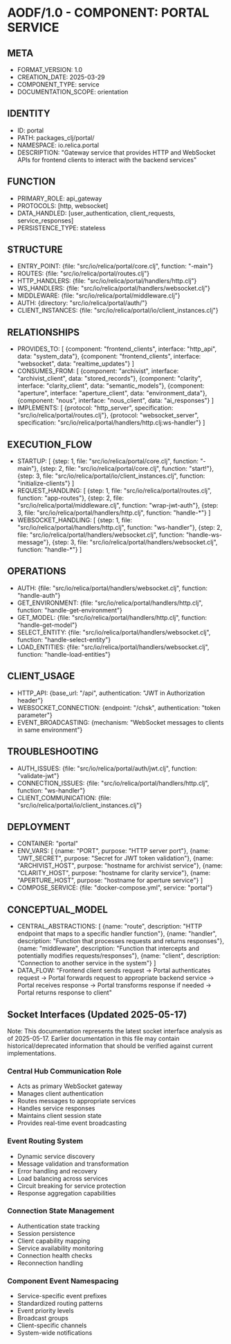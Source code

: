 # AODF/1.0 - COMPONENT: PORTAL SERVICE

## META

- FORMAT_VERSION: 1.0
- CREATION_DATE: 2025-03-29
- COMPONENT_TYPE: service
- DOCUMENTATION_SCOPE: orientation

## IDENTITY

- ID: portal
- PATH: packages_clj/portal/
- NAMESPACE: io.relica.portal
- DESCRIPTION: "Gateway service that provides HTTP and WebSocket APIs for frontend clients to interact with the backend services"

## FUNCTION

- PRIMARY_ROLE: api_gateway
- PROTOCOLS: [http, websocket]
- DATA_HANDLED: [user_authentication, client_requests, service_responses]
- PERSISTENCE_TYPE: stateless

## STRUCTURE

- ENTRY_POINT: {file: "src/io/relica/portal/core.clj", function: "-main"}
- ROUTES: {file: "src/io/relica/portal/routes.clj"}
- HTTP_HANDLERS: {file: "src/io/relica/portal/handlers/http.clj"}
- WS_HANDLERS: {file: "src/io/relica/portal/handlers/websocket.clj"}
- MIDDLEWARE: {file: "src/io/relica/portal/middleware.clj"}
- AUTH: {directory: "src/io/relica/portal/auth/"}
- CLIENT_INSTANCES: {file: "src/io/relica/portal/io/client_instances.clj"}

## RELATIONSHIPS

- PROVIDES_TO: [
  {component: "frontend_clients", interface: "http_api", data: "system_data"},
  {component: "frontend_clients", interface: "websocket", data: "realtime_updates"}
  ]
- CONSUMES_FROM: [
  {component: "archivist", interface: "archivist_client", data: "stored_records"},
  {component: "clarity", interface: "clarity_client", data: "semantic_models"},
  {component: "aperture", interface: "aperture_client", data: "environment_data"},
  {component: "nous", interface: "nous_client", data: "ai_responses"}
  ]
- IMPLEMENTS: [
  {protocol: "http_server", specification: "src/io/relica/portal/routes.clj"},
  {protocol: "websocket_server", specification: "src/io/relica/portal/handlers/http.clj:ws-handler"}
  ]

## EXECUTION_FLOW

- STARTUP: [
  {step: 1, file: "src/io/relica/portal/core.clj", function: "-main"},
  {step: 2, file: "src/io/relica/portal/core.clj", function: "start!"},
  {step: 3, file: "src/io/relica/portal/io/client_instances.clj", function: "initialize-clients"}
  ]
- REQUEST_HANDLING: [
  {step: 1, file: "src/io/relica/portal/routes.clj", function: "app-routes"},
  {step: 2, file: "src/io/relica/portal/middleware.clj", function: "wrap-jwt-auth"},
  {step: 3, file: "src/io/relica/portal/handlers/http.clj", function: "handle-*"}
  ]
- WEBSOCKET_HANDLING: [
  {step: 1, file: "src/io/relica/portal/handlers/http.clj", function: "ws-handler"},
  {step: 2, file: "src/io/relica/portal/handlers/websocket.clj", function: "handle-ws-message"},
  {step: 3, file: "src/io/relica/portal/handlers/websocket.clj", function: "handle-*"}
  ]

## OPERATIONS

- AUTH: {file: "src/io/relica/portal/handlers/websocket.clj", function: "handle-auth"}
- GET_ENVIRONMENT: {file: "src/io/relica/portal/handlers/http.clj", function: "handle-get-environment"}
- GET_MODEL: {file: "src/io/relica/portal/handlers/http.clj", function: "handle-get-model"}
- SELECT_ENTITY: {file: "src/io/relica/portal/handlers/websocket.clj", function: "handle-select-entity"}
- LOAD_ENTITIES: {file: "src/io/relica/portal/handlers/websocket.clj", function: "handle-load-entities"}

## CLIENT_USAGE

- HTTP_API: {base_url: "/api", authentication: "JWT in Authorization header"}
- WEBSOCKET_CONNECTION: {endpoint: "/chsk", authentication: "token parameter"}
- EVENT_BROADCASTING: {mechanism: "WebSocket messages to clients in same environment"}

## TROUBLESHOOTING

- AUTH_ISSUES: {file: "src/io/relica/portal/auth/jwt.clj", function: "validate-jwt"}
- CONNECTION_ISSUES: {file: "src/io/relica/portal/handlers/http.clj", function: "ws-handler"}
- CLIENT_COMMUNICATION: {file: "src/io/relica/portal/io/client_instances.clj"}

## DEPLOYMENT

- CONTAINER: "portal"
- ENV_VARS: [
  {name: "PORT", purpose: "HTTP server port"},
  {name: "JWT_SECRET", purpose: "Secret for JWT token validation"},
  {name: "ARCHIVIST_HOST", purpose: "hostname for archivist service"},
  {name: "CLARITY_HOST", purpose: "hostname for clarity service"},
  {name: "APERTURE_HOST", purpose: "hostname for aperture service"}
  ]
- COMPOSE_SERVICE: {file: "docker-compose.yml", service: "portal"}

## CONCEPTUAL_MODEL

- CENTRAL_ABSTRACTIONS: [
  {name: "route", description: "HTTP endpoint that maps to a specific handler function"},
  {name: "handler", description: "Function that processes requests and returns responses"},
  {name: "middleware", description: "Function that intercepts and potentially modifies requests/responses"},
  {name: "client", description: "Connection to another service in the system"}
  ]
- DATA_FLOW: "Frontend client sends request → Portal authenticates request → Portal forwards request to appropriate backend service → Portal receives response → Portal transforms response if needed → Portal returns response to client"

## Socket Interfaces (Updated 2025-05-17)

Note: This documentation represents the latest socket interface analysis as of 2025-05-17. Earlier documentation in this file may contain historical/deprecated information that should be verified against current implementations.

### Central Hub Communication Role

- Acts as primary WebSocket gateway
- Manages client authentication
- Routes messages to appropriate services
- Handles service responses
- Maintains client session state
- Provides real-time event broadcasting

### Event Routing System

- Dynamic service discovery
- Message validation and transformation
- Error handling and recovery
- Load balancing across services
- Circuit breaking for service protection
- Response aggregation capabilities

### Connection State Management

- Authentication state tracking
- Session persistence
- Client capability mapping
- Service availability monitoring
- Connection health checks
- Reconnection handling

### Component Event Namespacing

- Service-specific event prefixes
- Standardized routing patterns
- Event priority levels
- Broadcast groups
- Client-specific channels
- System-wide notifications
